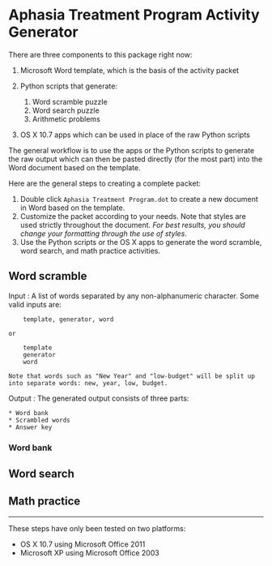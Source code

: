 # Aphasia Treatment Program Activity Generator

There are three components to this package right now:

1. Microsoft Word template, which is the basis of the activity packet

2. Python scripts that generate:
    1. Word scramble puzzle
    2. Word search puzzle
    3. Arithmetic problems

3. OS X 10.7 apps which can be used in place of the raw Python scripts

The general workflow is to use the apps or the Python scripts to generate the raw output which can then be pasted directly (for the most part) into the Word document based on the template.

Here are the general steps to creating a complete packet:

1. Double click `Aphasia Treatment Program.dot` to create a new document in Word based on the template.
2. Customize the packet according to your needs. Note that styles are used strictly throughout the document. *For best results, you should change your formatting through the use of styles*.
3. Use the Python scripts or the OS X apps to generate the word scramble, word search, and math practice activities.

## Word scramble

Input
: A list of words separated by any non-alphanumeric character. Some valid inputs are:

        template, generator, word
        
    or
    
        template
        generator
        word
        
    Note that words such as "New Year" and "low-budget" will be split up into separate words: new, year, low, budget.
    
Output
: The generated output consists of three parts:

    * Word bank
    * Scrambled words
    * Answer key

### Word bank

## Word search

## Math practice

---

These steps have only been tested on two platforms:

* OS X 10.7 using Microsoft Office 2011
* Microsoft XP using Microsoft Office 2003
